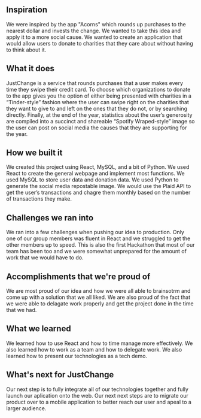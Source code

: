 ## Inspiration
We were inspired by the app "Acorns" which rounds up purchases to the nearest dollar and invests the change. We wanted to take this idea and apply it to a more social cause. We wanted to create an application that would allow users to donate to charities that they care about without having to think about it.

## What it does
JustChange is a service that rounds purchases that a user makes every time they swipe their credit card. To choose which organizations to donate to the app gives you the option of either being presented with charities in a “Tinder-style” fashion where the user can swipe right on the charities that they want to give to and left on the ones that they do not, or by searching directly. Finally, at the end of the year, statistics about the user’s generosity are compiled into a succinct and shareable “Spotify Wraped-style” image so the user can post on social media the causes that they are supporting for the year. 

## How we built it
We created this project using React, MySQL, and a bit of Python. We used React to create the general webpage and implement most functions. We used MySQL to store user data and donation data. We used Python to generate the social media repostable image. We would use the Plaid API to get the user’s transactions and chagre them monthly based on the number of transactions they make. 

## Challenges we ran into
We ran into a few challenges when pushing our idea to production. Only one of our group members was fluent in React and we struggled to get the other members up to speed. This is also the first Hackathon that most of our team has been too and we were somewhat unprepared for the amount of work that we would have to do.

## Accomplishments that we're proud of
We are most proud of our idea and how we were all able to brainsotrm and come up with a solution that we all liked. We are also proud of the fact that we were able to delagate work properly and get the project done in the time that we had.

## What we learned
We learned how to use React and how to time manage more effectively. We also learned how to work as a team and how to delegate work. We also learned how to present our technologies as a tech demo.

## What's next for JustChange
Our next step is to fully integrate all of our technologies together and fully launch our aplication onto the web. Our next next steps are to migrate our product over to a mobile application to better reach our user and apeal to a larger audience. 